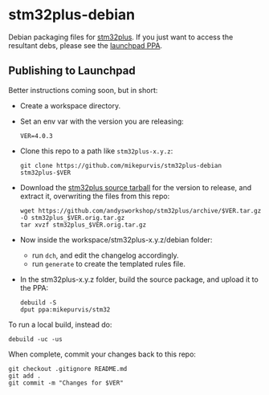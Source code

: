stm32plus-debian
================

Debian packaging files for [stm32plus](https://github.com/andysworkshop/stm32plus).
If you just want to access the resultant debs, please see the
[launchpad PPA](https://launchpad.net/~mikepurvis/+archive/ubuntu/stm32).


Publishing to Launchpad
-----------------------

Better instructions coming soon, but in short:

 - Create a workspace directory.

 - Set an env var with the version you are releasing:
    ```
    VER=4.0.3
    ```

 - Clone this repo to a path like `stm32plus-x.y.z`:
    ```
    git clone https://github.com/mikepurvis/stm32plus-debian stm32plus-$VER
    ```

 - Download the [stm32plus source tarball](https://github.com/andysworkshop/stm32plus/releases)
   for the version to release, and extract it, overwriting the files from this repo:
    ```
    wget https://github.com/andysworkshop/stm32plus/archive/$VER.tar.gz -O stm32plus_$VER.orig.tar.gz
    tar xvzf stm32plus_$VER.orig.tar.gz
    ```

 - Now inside the workspace/stm32plus-x.y.z/debian folder:

   * run `dch`, and edit the changelog accordingly.
   * run `generate` to create the templated rules file.

 - In the stm32plus-x.y.z folder, build the source package, and upload it to the PPA:
    ```
    debuild -S
    dput ppa:mikepurvis/stm32
    ```

To run a local build, instead do:

    debuild -uc -us

When complete, commit your changes back to this repo:

    git checkout .gitignore README.md
    git add .
    git commit -m "Changes for $VER"
